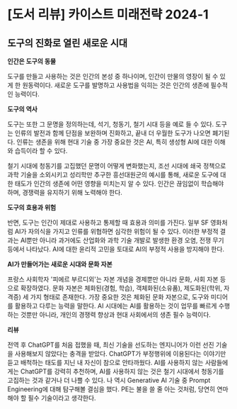 # [도서 리뷰] 카이스트 미래전략 2024-1

## **도구의 진화로 열린 새로운 시대**

**인간은 도구의 동물**

도구를 만들고 사용하는 것은 인간의 본성 중 하나이며, 인간이 만물의 영장이 될 수 있게 한 원동력이다. 새로운 도구를 발명하고 사용법을 익히는 것은 인간의 생존에 필수적인 능력이다.

**도구의 역사**

도구는 또한 그 문명을 정의하는데, 석기, 청동기, 철기 시대 등을 예로 들 수 있다. 도구는 인류의 발전과 함께 단점을 보완하며 진화하고, 끝내 더 우월한 도구가 나오면 폐기된다. 인류는 생존을 위해 현대 기술 중 가장 중요한 것은 AI, 특히 생성형 AI에 대한 이해와 습득이라 할 수 있다.

철기 시대에 청동기를 고집했던 문명이 어떻게 변화했는지, 조선 시대에 쇄국 정책으로 과학 기술을 소외시키고 성리학만 추구한 흥선대원군의 예시를 통해, 새로운 도구에 대한 태도가 인간의 생존에 어떤 영향을 미치는지 알 수 있다. 인간은 끊임없이 학습해야 하며, 경쟁력을 유지하기 위해 노력해야 한다.

**도구의 효용과 위험**

반면, 도구는 인간이 제대로 사용하고 통제할 때 효용과 의미를 가진다. 일부 SF 영화처럼 AI가 자의식을 가지고 인류를 위협하면 심각한 위험이 될 수 있다. 이러한 부정적 결과는 AI뿐만 아니라 과거에도 산업화와 과학 기술 개발로 발생한 환경 오염, 전쟁 무기 등에서 나타났다. AI에 대한 윤리적 고민을 토대로 AI의 부정적 사용을 방지해야 한다.

**AI가 만들어가는 새로운 시대와 문화 자본**

프랑스 사회학자 '피에르 부르디외'는 자본 개념을 경제뿐만 아니라 문화, 사회 자본 등으로 확장하였다. 문화 자본은 체화된(경험, 학습), 객체화된(소유품), 제도화된(학위, 자격증) 세 가지 형태로 존재한다. 가장 중요한 것은 체화된 문화 자본으로, 도구와 미디어를 활용하고 다루는 능력을 말한다. AI 시대에는 AI를 활용하는 것이 업무를 빠르게 수행하는 것뿐만 아니라, 개인의 경쟁력 향상과 현대 사회에서의 생존 필수 능력이다.

**리뷰**

전역 후 ChatGPT를 처음 접했을 때, 최신 기술을 선도하는 엔지니어가 이런 선진 기술을 사용해보지 않았다는 충격을 받았다. ChatGPT가 부정행위에 이용된다는 이야기만 듣고 배척하는 태도를 지닌 내 자신이 참으로 안타까웠다. AI를 사용하지 않는 사람들에게는 ChatGPT를 강력히 추천하며, AI를 사용하지 않는 것은 철기 시대에서 청동기를 고집하는 것과 같거나 더 나쁠 수 있다. 나 역시 Generative AI 기술 중 Prompt Engineering에 대해 탐구해볼 결심을 했다. PE는 불을 쓸 줄 아는 것처럼, 당연히 연마해야 할 필수 기술이라고 생각한다.